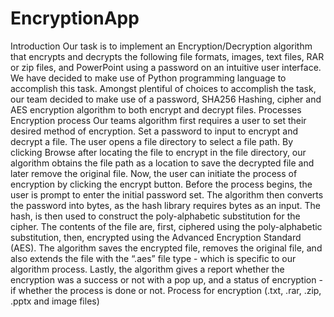 # EncryptionApp
Introduction
Our task is to implement an Encryption/Decryption algorithm that encrypts and decrypts the following file formats, images, text files, RAR or zip files, and PowerPoint using a password on an intuitive user interface. We have decided to make use of Python programming language to accomplish this task. Amongst plentiful of choices to accomplish the task, our team decided to make use of a password, SHA256 Hashing, cipher and AES encryption algorithm to both encrypt and decrypt files.
Processes
Encryption process
Our teams algorithm first requires a user to set their desired method of encryption. Set a password to input to encrypt and decrypt a file. The user opens a file directory to select a file path. By clicking Browse after locating the file to encrypt in the file directory, our algorithm obtains the file path as a location to save the decrypted file and later remove the original file. Now, the user can initiate the process of encryption by clicking the encrypt button. Before the process begins, the user is prompt to enter the initial password set. The algorithm then converts the password into bytes, as the hash library requires bytes as an input. The hash, is then used to construct the poly-alphabetic substitution for the cipher. The contents of the file are, first, ciphered using the poly-alphabetic substitution, then, encrypted using the Advanced Encryption Standard (AES). The algorithm saves the encrypted file, removes the original file, and also extends the file with the “.aes” file type - which is specific to our algorithm process. Lastly, the algorithm gives a report whether the encryption was a success or not with a pop up, and a status of encryption - if whether the process is done or not.
Process for encryption (.txt, .rar, .zip, .pptx and image files)



											
								       






